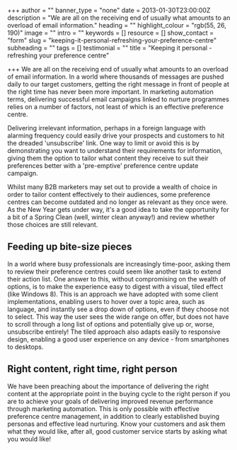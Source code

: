 +++
author = ""
banner_type = "none"
date = 2013-01-30T23:00:00Z
description = "We are all on the receiving end of usually what amounts to an overload of email information."
heading = ""
highlight_colour = "rgb(55, 26, 190)"
image = ""
intro = ""
keywords = []
resource = []
show_contact = "form"
slug = "keeping-it-personal-refreshing-your-preference-centre"
subheading = ""
tags = []
testimonial = ""
title = "Keeping it personal - refreshing your preference centre"

+++
We are all on the receiving end of usually what amounts to an overload of email information. In a world where thousands of messages are pushed daily to our target customers, getting the right message in front of people at the right time has never been more important. In marketing automation terms, delivering successful email campaigns linked to nurture programmes relies on a number of factors, not least of which is an effective preference centre.

Delivering irrelevant information, perhaps in a foreign language with alarming frequency could easily drive your prospects and customers to hit the dreaded 'unsubscribe' link. One way to limit or avoid this is by demonstrating you want to understand their requirements for information, giving them the option to tailor what content they receive to suit their preferences better with a 'pre-emptive' preference centre update campaign.

Whilst many B2B marketers may set out to provide a wealth of choice in order to tailor content effectively to their audiences, some preference centres can become outdated and no longer as relevant as they once were. As the New Year gets under way, it's a good idea to take the opportunity for a bit of a Spring Clean (well, winter clean anyway!) and review whether those choices are still relevant.

## Feeding up bite-size pieces

In a world where busy professionals are increasingly time-poor, asking them to review their preference centres could seem like another task to extend their action list. One answer to this, without compromising on the wealth of options, is to make the experience easy to digest with a visual, tiled effect (like Windows 8). This is an approach we have adopted with some client implementations, enabling users to hover over a topic area, such as language, and instantly see a drop down of options, even if they choose not to select. This way the user sees the wide range on offer, but does not have to scroll through a long list of options and potentially give up or, worse, unsubscribe entirely! The tiled approach also adapts easily to responsive design, enabling a good user experience on any device - from smartphones to desktops.

## Right content, right time, right person

We have been preaching about the importance of delivering the right content at the appropriate point in the buying cycle to the right person if you are to achieve your goals of delivering improved revenue performance through marketing automation. This is only possible with effective preference centre management, in addition to clearly established buying personas and effective lead nurturing. Know your customers and ask them what they would like, after all, good customer service starts by asking what you would like!